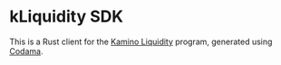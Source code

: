 # kLiquidity SDK

This is a Rust client for the [Kamino Liquidity](https://github.com/Kamino-Finance/kliquidity-sdk) program, generated using [Codama](https://github.com/codama-idl/codama).
